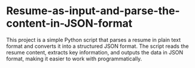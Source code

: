 # Resume-as-input-and-parse-the-content-in-JSON-format
This project is a simple Python script that parses a resume in plain text format and converts it into a structured JSON format. The script reads the resume content, extracts key information, and outputs the data in JSON format, making it easier to work with programmatically.
